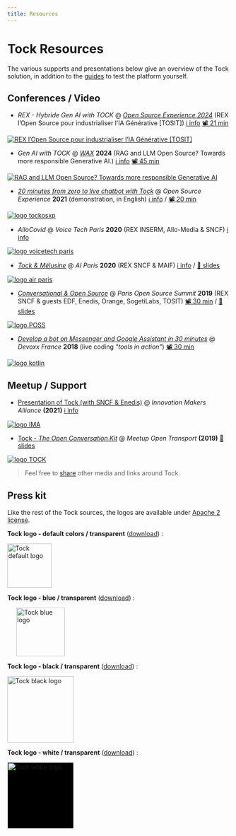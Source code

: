 ```yaml
---
title: Resources
---
```


# Tock Resources

The various supports and presentations below give an overview of the Tock solution,
in addition to the [guides](../user/studio.md)
to test the platform yourself.

## Conferences / Video

  * _REX - Hybride Gen AI with TOCK_ @ _[Open Source Experience 2024](https://www.opensource-experience.com/)_ (REX l’Open Source pour industrialiser l’IA Générative [TOSIT])
  [ℹ️ info](https://www.opensource-experience.com/event/#conf-15915)
  [📽️ 21 min](https://youtu.be/9ilX731vN64?si=g2RD2bij8i9O4uO1)

[![REX l’Open Source pour industrialiser l’IA Générative [TOSIT]](../../img/confREX.jpg)](https://youtu.be/9ilX731vN64?si=g2RD2bij8i9O4uO1)

* _Gen AI with TOCK_ @ _[WAX](https://www.waxconf.fr/)_
**2024** (RAG and LLM Open Source? Towards more responsible Generative AI.)
[ℹ️ info](https://www.waxconf.fr/#:~:text=RAG%20et%20LLM%20Open%20Source%20%3F%20Vers%20des%20IA%20G%C3%A9n%C3%A9ratives%20plus%20responsables.)
[📽️ 45 min](https://youtu.be/lYmUeYoVkwc)

[![RAG and LLM Open Source? Towards more responsible Generative AI](../../img/0.jpg)](https://youtu.be/lYmUeYoVkwc)


* _[20 minutes from zero to live chatbot with Tock](https://www.youtube.com/watch?v=UsKkpYL7Hto)_
 @ _Open Source Experience_ **2021** (demonstration, in English)
 [ℹ️ info](https://www.opensource-experience.com/event/20-minutes-from-zero-to-live-chatbot-with-tock/) /
 [📽️ 20 min](https://www.youtube.com/watch?v=UsKkpYL7Hto)

<a href="https://www.youtube.com/watch?v=UsKkpYL7Hto"
target="tock_osxp">
![logo tockosxp](../../img/tockosxp2021.png )
</a>

* _AlloCovid_ @ _Voice Tech Paris_
 **2020** (REX INSERM, Allo-Media & SNCF)
 [ℹ️ info](https://www.voicetechparis.com/conferences-2/)

<a href="https://www.voicetechparis.com/conferences-2/"
target="tock_voicetech">
![logo voicetech paris ](../../img/voicetechparis2020.jpeg "voicetech")
</a>

* _[Tock & Mélusine](https://fr.slideshare.net/FrancoisN0/tock-mlusine-rex-ia-open-source-aiparis-2020)_ @ _AI Paris_
**2020** (REX SNCF & MAIF)
[ℹ️ info](https://aiparis.fr/2020/les-conferences/) /
[🔳 slides](https://fr.slideshare.net/FrancoisN0/tock-mlusine-rex-ia-open-source-aiparis-2020)

<a href="https://fr.slideshare.net/FrancoisN0/tock-mlusine-rex-ia-open-source-aiparis-2020"
target="tock_aiparis">
![logo air paris](../../img/aiparis2020rex.jpg "AI paris ")
</a>
* _[Conversational & Open Source](https://www.youtube.com/watch?v=fTy6uit7Ejg)_ @ _Paris Open Source Summit_ **2019**
(REX SNCF & guests EDF, Enedis, Orange, SogetiLabs, TOSIT)
[📽️ 30 min](https://www.youtube.com/watch?v=fTy6uit7Ejg) /
[🔳 slides](https://fr.slideshare.net/FrancoisN0/conversational-ai-open-source-ossparis19)

<a href="https://www.youtube.com/watch?v=fTy6uit7Ejg"
target="stock_poss">
![logo POSS](../../img/POSS2019.jpeg "POSS")
</a>

* _[Develop a bot on Messenger and Google Assistant in 30 minutes](https://www.youtube.com/watch?v=K4q8ZHw9TuI)_
@ _Devoxx France_ **2018** (live coding _"tools in action"_)
[📽️ 30 min](https://www.youtube.com/watch?v=K4q8ZHw9TuI)

<a href="https://www.youtube.com/watch?v=K4q8ZHw9TuI"
target="tock_devoxx">
![logo kotlin](../../img/hq720.webp)
</a>


## Meetup / Support

* [Presentation of Tock (with SNCF & Enedis)](https://www.ima-dt.org/ima/event/detail.html/idConf/952)
 @ _Innovation Makers Alliance_ **(2021)**
 [ℹ️ info](https://www.ima-dt.org/ima/event/detail.html/idConf/952)

<a href="https://www.ima-dt.org/ima/event/detail.html/idConf/952"
target="tock_ima_01_2021">
![logo IMA](../../img/ima.png "Innovation Makers Alliance")
</a>

* [Tock - _The Open Conversation Kit_](https://fr.slideshare.net/FrancoisN0/tock-the-open-conversation-kit-meetup-open-transport-161569957)
 @ _Meetup Open Transport_ **(2019)**
 [🔳 slides](https://fr.slideshare.net/FrancoisN0/tock-the-open-conversation-kit-meetup-open-transport-161569957)

<a href="https://fr.slideshare.net/FrancoisN0/tock-the-open-conversation-kit-meetup-open-transport-161569957"
target="tock_opentransport">
![logo TOCK](../../img/TOCKmeet.webp "TOCK")
</a>

> Feel free to [share](contact.md) other media and links around Tock.

## Press kit

Like the rest of the Tock sources, the logos are available under [Apache 2 license](https://github.com/theopenconversationkit/tock/blob/master/LICENSE).


**Tock logo - default colors / transparent** (<a href="../../img/logo.svg" download="logo-default.svg">download</a>) :

<img alt="Tock default logo" src="../../img/logo.svg" style="width: 100px;">

**Tock logo - blue / transparent** (<a href="../../img/Logo_Tock_Blue.svg" download="logo-blue.svg">download</a>) :

<img alt="Tock blue logo" src="../../img/Logo_Tock_Blue.svg" style="width: 110px; margin-left: 20px;">

**Tock logo - black / transparent** (<a href="../../img/logo-black.svg" download="logo-black.svg">download</a>) :

<img alt="Tock black logo" src="../../img/logo-black.svg" style="width: 150px;">

**Tock logo - white / transparent** (<a href="../../img/Logo_Tock_White.svg" download="logo-white.svg">download</a>) :

<img alt="Tock white logo" src="../../img/Logo_Tock_White.svg" style="width: 150px; background-color: black;">